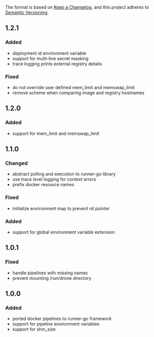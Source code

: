 The format is based on [Keep a Changelog](https://keepachangelog.com/en/1.0.0/),
and this project adheres to [Semantic Versioning](https://semver.org/spec/v2.0.0.html).

## 1.2.1
### Added
- deployment id environment variable
- support for multi-line secret masking
- trace logging prints external registry details

### Fixed
- do not override user defined mem_limit and memswap_limit
- remove scheme when comparing image and registry hostnames

## 1.2.0
### Added
- support for mem_limit and memswap_limit

## 1.1.0
### Changed

- abstract polling and execution to runner-go library
- use trace level logging for context errors
- prefix docker resource names

### Fixed
- initialize environment map to prevent nil pointer

### Added
- support for global environment variable extension

## 1.0.1
### Fixed

- handle pipelines with missing names
- prevent mounting /run/drone directory

## 1.0.0
### Added

- ported docker pipelines to runner-go framework
- support for pipeline environment variables
- support for shm_size
